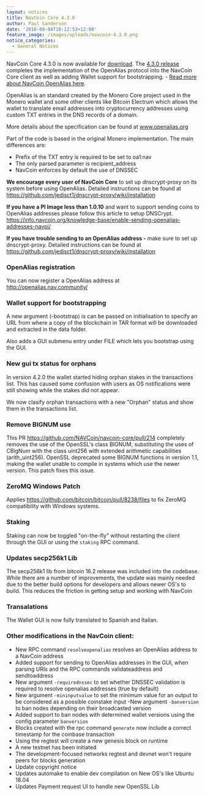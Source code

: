 ```yaml
---
layout: notices
title: NavCoin Core 4.3.0
author: Paul Sanderson
date: '2018-09-04T10:12:53+12:00'
feature_image: /images/uploads/navcoin-4.3.0.png
notice_categories:
  - General Notices
---
```

NavCoin Core 4.3.0 is now available for [download](https://navcoin.org/wallets). The [4.3.0 release](https://github.com/NAVCoin/navcoin-core/releases/tag/4.3.0) completes the implementation of the OpenAlias protocol into the NavCoin Core client as well as adding Wallet support for bootstrapping. - [Read more about NavCoin OpenAlias here](https://navhub.org/news/2018-09-03-open-alias/).
<!--more-->

OpenAlias is an standard created by the Monero Core project used in the Monero wallet and some other clients like Bitcoin Electrum which allows the wallet to translate email addresses into cryptocurrency addresses using custom TXT entries in the DNS records of a domain.

More details about the specification can be found at www.openalias.org

Part of the code is based in the original Monero implementation. The main differences are:

* Prefix of the TXT entry is required to be set to oa1:nav
* The only parsed parameter is recipient_address
* NavCoin enforces by default the use of DNSSEC

**We encourage every user of NavCoin Core** to set up dnscrypt-proxy on its system before using OpenAlias. Detailed instructions can be found at <https://github.com/jedisct1/dnscrypt-proxy/wiki/installation>

**If you have a PI Image less than 1.0.10** and want to support sending coins to OpenAlias addresses please follow this article to setup DNSCrypt.\
<https://info.navcoin.org/knowledge-base/enable-sending-openalias-addresses-navpi/>

**If you have trouble sending to an OpenAlias address -** make sure to set up dnscrypt-proxy. Detailed instructions can be found at <https://github.com/jedisct1/dnscrypt-proxy/wiki/installation>

### OpenAlias registration

You can now register a OpenAlias address at <http://openalias.nav.community/>

### Wallet support for bootstrapping

A new argument (-bootstrap) is can be passed on initialisation to specify an URL from where a copy of the blockchain in TAR format will be downloaded and extracted in the data folder.

Also adds a GUI submenu entry under FILE which lets you bootstrap using the GUI.

### New gui tx status for orphans

In version 4.2.0 the wallet started hiding orphan stakes in the transactions list. This has caused some confusion with users as OS notifications were still showing while the stakes did not appear.

We now clasify orphan transactions with a new "Orphan" status and show them in the transactions list.

### Remove BIGNUM use

This PR https://github.com/NAVCoin/navcoin-core/pull/214 completely removes the use of the OpenSSL's class BIGNUM, substituting the uses of CBigNum with the class uint256 with extended arithmetic capabilities (arith_uint256). OpenSSL deprecated some BIGNUM functions in version 1.1, making the wallet unable to compile in systems which use the newer version. This patch fixes this issue.

### ZeroMQ Windows Patch

Applies <https://github.com/bitcoin/bitcoin/pull/8238/files> to fix ZeroMQ compatibility with Windows systems.

### Staking

Staking can now be toggled "on-the-fly" without restarting the client through the GUI or using the `staking` RPC command.

### Updates secp256k1 Lib

The secp256k1 lib from bitcoin 16.2 release was included into the codebase. While there are a number of improvements, the update was mainly needed due to the better build options for developers and allows newer OS's to build. This reduces the friction in getting setup and working with NavCoin

### Transalations

The Wallet GUI is now fully translated to Spanish and Italian.

### Other modifications in the NavCoin client:

* New RPC command `resolveopenalias` resolves an OpenAlias address to a NavCoin address
* Added support for sending to OpenAlias addresses in the GUI, when parsing URIs and the RPC commands validateaddress and sendtoaddress
* New argument `-requirednssec` to set whether DNSSEC validation is required to resolve openalias addresses (true by default)
* New argument `-mininputvalue` to set the minimum value for an output to be considered as a possible coinstake input
  -New argument `-banversion` to ban nodes depending on their broadcasted version
* Added support to ban nodes with determined wallet versions using the config parameter `banversion`
* Blocks created with the rpc command `generate` now include a correct timestamp for the coinbase transaction
* Using the regtest will create a new genesis block on runtime
* A new testnet has been initiated
* The development-focused networks regtest and devnet won't require peers for blocks generation
* Update copyright notice
* Updates automake to enable dev compilation on New OS's like Ubuntu 18.04
* Updates Payment request UI to handle new OpenSSL Lib

